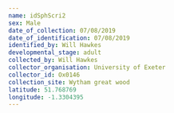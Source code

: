 ```yaml
---
name: idSphScri2
sex: Male
date_of_collection: 07/08/2019
date_of_identification: 07/08/2019
identified_by: Will Hawkes
developmental_stage: adult
collected_by: Will Hawkes
collector_organisation: University of Exeter
collector_id: Ox0146
collection_site: Wytham great wood
latitude: 51.768769
longitude: -1.3304395
---
```


